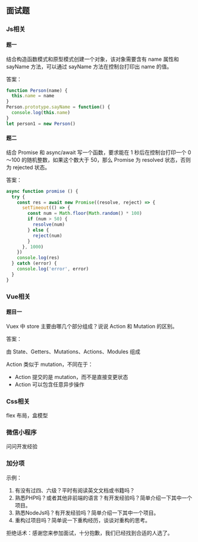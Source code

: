 ## 面试题

### Js相关

#### 题一
结合构造函数模式和原型模式创建一个对象，该对象需要含有 name 属性和 sayName 方法，可以通过 sayName 方法在控制台打印出 name 的值。

答案：
```js
function Person(name) {
  this.name = name
}
Person.prototype.sayName = function() {
  console.log(this.name)
}
let person1 = new Person()
```

#### 题二
结合 Promise 和 async/await 写一个函数，要求能在 1 秒后在控制台打印一个 0～100 的随机整数，如果这个数大于 50，那么 Promise 为 resolved 状态，否则为 rejected 状态。

答案：
```js
async function promise () {
  try {
    const res = await new Promise((resolve, reject) => {
      setTimeout(() => {
        const num = Math.floor(Math.random() * 100)
        if (num > 50) {
          resolve(num)
        } else {
          reject(num)
        }
      }, 1000)
    })
    console.log(res)
  } catch (error) {
    console.log('error', error)
  }
}
```

### Vue相关

#### 题目一
Vuex 中 store 主要由哪几个部分组成？说说 Action 和 Mutation 的区别。

答案：

由 State、Getters、Mutations、Actions、Modules 组成

Action 类似于 mutation，不同在于：
- Action 提交的是 mutation，而不是直接变更状态
- Action 可以包含任意异步操作


### Css相关

flex 布局，盒模型


### 微信小程序

问问开发经验


### 加分项

示例：
1. 有没有过四、六级？平时有阅读英文文档或书籍吗？
2. 熟悉PHP吗？或者其他非前端的语言？有开发经验吗？简单介绍一下其中一个项目。
3. 熟悉NodeJs吗？有开发经验吗？简单介绍一下其中一个项目。
4. 重构过项目吗？简单说一下重构经历，谈谈对重构的思考。


拒绝话术：感谢您来参加面试，十分抱歉，我们已经找到合适的人选了。